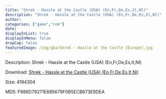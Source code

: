 ```yaml
---
title: "Shrek - Hassle at the Castle (USA) (En,Fr,De,Es,It,Nl)"
description: "Shrek - Hassle at the Castle (USA) (En,Fr,De,Es,It,Nl)"
author: 
categories: ["game","rom"]
date: 
displayInList: true
displayInMenu: false
dropCap: false
featuredImage: /img/gba/Shrek - Hassle at the Castle [Europe].jpg
---
```


Description: Shrek - Hassle at the Castle (USA) (En,Fr,De,Es,It,Nl)

Download: <a style="text-decoration:underline;" href="https://mega.nz/#!GOQAXYDZ!kVdHvEMcSFY_wBYEpsnSVB6PwZp7qJPO4iMCcZxq0Ow" target = "_blank" rel = "nofollow" > Shrek - Hassle at the Castle (USA) (En,Fr,De,Es,It,Nl)</a>

Size: 4194304

MD5: F986D79271E685679F0B5ECB673E9DEA

